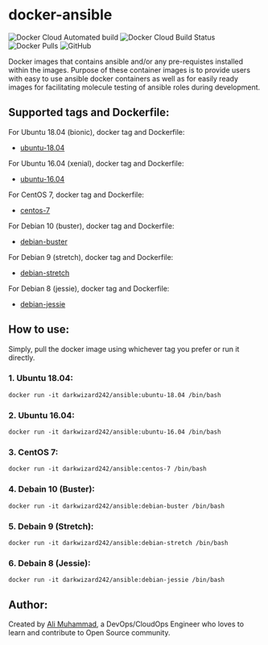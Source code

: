 # docker-ansible
![Docker Cloud Automated build](https://img.shields.io/docker/cloud/automated/darkwizard242/ansible?style=flat-square)
![Docker Cloud Build Status](https://img.shields.io/docker/cloud/build/darkwizard242/ansible)
![Docker Pulls](https://img.shields.io/docker/pulls/darkwizard242/ansible?color=yellow)
![GitHub](https://img.shields.io/github/license/darkwizard242/docker-ansible)

Docker images that contains ansible and/or any pre-requistes installed within the images. Purpose of these container images is to provide users with easy to use ansible docker containers as well as for easily ready images for facilitating molecule testing of ansible roles during development.

## Supported tags and Dockerfile:
For Ubuntu 18.04 (bionic), docker tag and Dockerfile:
* [ubuntu-18.04](https://github.com/darkwizard242/docker-ansible/blob/master/ubuntu-bionic/Dockerfile)

For Ubuntu 16.04 (xenial), docker tag and Dockerfile:
* [ubuntu-16.04](https://github.com/darkwizard242/docker-ansible/blob/master/ubuntu-xenial/Dockerfile)

For CentOS 7, docker tag and Dockerfile:
* [centos-7](https://github.com/darkwizard242/docker-ansible/blob/master/centos-7/Dockerfile)

For Debian 10 (buster), docker tag and Dockerfile:
* [debian-buster](https://github.com/darkwizard242/docker-ansible/blob/master/debian-buster/Dockerfile)

For Debian 9 (stretch), docker tag and Dockerfile:
* [debian-stretch](https://github.com/darkwizard242/docker-ansible/blob/master/debian-stretch/Dockerfile)

For Debian 8 (jessie), docker tag and Dockerfile:
* [debian-jessie](https://github.com/darkwizard242/docker-ansible/blob/master/debian-jessie/Dockerfile)


## How to use:

Simply, pull the docker image using whichever tag you prefer or run it directly.

### 1. Ubuntu 18.04:
```shell
docker run -it darkwizard242/ansible:ubuntu-18.04 /bin/bash
```

### 2. Ubuntu 16.04:
```shell
docker run -it darkwizard242/ansible:ubuntu-16.04 /bin/bash
```

### 3. CentOS 7:
```shell
docker run -it darkwizard242/ansible:centos-7 /bin/bash
```

### 4. Debain 10 (Buster):
```shell
docker run -it darkwizard242/ansible:debian-buster /bin/bash
```

### 5. Debain 9 (Stretch):
```shell
docker run -it darkwizard242/ansible:debian-stretch /bin/bash
```

### 6. Debain 8 (Jessie):
```shell
docker run -it darkwizard242/ansible:debian-jessie /bin/bash
```

## Author:
Created by [Ali Muhammad](https://www.linkedin.com/in/ali-muhammad-759791130/), a DevOps/CloudOps Engineer who loves to learn and contribute to Open Source community.
